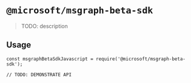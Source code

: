 # `@microsoft/msgraph-beta-sdk`

> TODO: description

## Usage

```
const msgraphBetaSdkJavascript = require('@microsoft/msgraph-beta-sdk');

// TODO: DEMONSTRATE API
```

